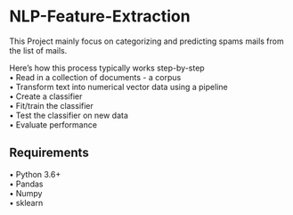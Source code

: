 # NLP-Feature-Extraction
This Project mainly focus on categorizing and predicting spams mails from the list of mails. 

Here’s how this process typically works step-by-step\
• Read in a collection of documents - a corpus\
• Transform text into numerical vector data using a pipeline\
• Create a classifier\
• Fit/train the classifier\
• Test the classifier on new data\
• Evaluate performance

## Requirements
• Python 3.6+\
• Pandas\
• Numpy\
• sklearn
